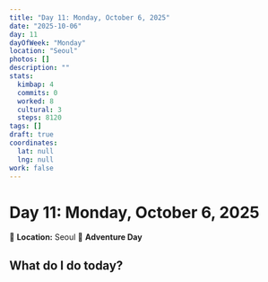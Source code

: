 ```yaml
---
title: "Day 11: Monday, October 6, 2025"
date: "2025-10-06"
day: 11
dayOfWeek: "Monday"
location: "Seoul"
photos: []
description: ""
stats:
  kimbap: 4
  commits: 0
  worked: 8
  cultural: 3
  steps: 8120
tags: []
draft: true
coordinates:
  lat: null
  lng: null
work: false
---
```

# Day 11: Monday, October 6, 2025

📍 **Location:** Seoul
🎒 **Adventure Day**

## What do I do today?


